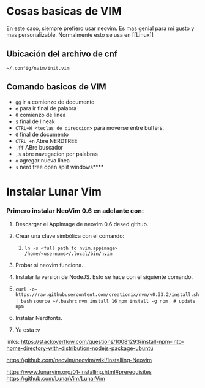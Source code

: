 # Cosas basicas de VIM

En este caso, siempre prefiero usar neovim. Es mas genial para mi gusto y mas personalizable.
Normalmente esto se usa en [[Linux]]

## Ubicación del archivo de cnf

`~/.config/nvim/init.vim`

## Comando basicos de VIM

- `gg` ir a comienzo de documento
- `e` para ir final de palabra
- `0` comienzo de linea
- `$` final de lineak
- `CTRL+W <teclas de direccion>` para moverse entre buffers.
- `G` final de documento
- `CTRL +n` Abre NERDTREE
- `,ff` ABre buscador
- `,s` abre navegacion por palabras
- `o` agregar nueva linea
- `s` nerd tree open split windows****

# Instalar Lunar Vim
### Primero instalar NeoVim 0.6 en adelante con:
1. Descargar el AppImage de neovim 0.6 desed github.
2. Crear una clave simbólica con el comando: 
	1. `ln -s <full path to nvim.appimage> /home/<username>/.local/bin/nvim ` 
3. Probar si neovim funciona.
4. Instalar la version de NodeJS. Esto se hace con el siguiente comando.
5. `curl -o- https://raw.githubusercontent.com/creationix/nvm/v0.33.2/install.sh | bash`
	`source ~/.bashrc`
	`nvm install 16`
	`npm install -g npm  # update npm`
	
7. Instalar Nerdfonts. 
8. Ya esta :v

links: https://stackoverflow.com/questions/10081293/install-npm-into-home-directory-with-distribution-nodejs-package-ubuntu

https://github.com/neovim/neovim/wiki/Installing-Neovim

https://www.lunarvim.org/01-installing.html#prerequisites
https://github.com/LunarVim/LunarVim




	
	